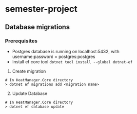 # semester-project

## Database migrations

### Prerequisites
- Postgres database is running on localhost:5432, with username:password = postgres:postgres
- Install ef core tool `dotnet tool install --global dotnet-ef`

1. Create migration 

```
# In HeatManager.Core directory
> dotnet ef migrations add <migration name>
```

2. Update Database

```
# In HeatManager.Core directory
> dotnet ef database update
```